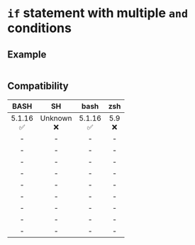 # `if` statement with multiple `and` conditions

## Example

```sh

```

## Compatibility
| BASH | SH | bash | zsh |
|:---:|:---:|:---:|:---:|
| 5.1.16<br>✅ | Unknown<br>❌ | 5.1.16<br>✅ | 5.9<br>❌ |
| - | - | - | - |
| - | - | - | - |
| - | - | - | - |
| - | - | - | - |
| - | - | - | - |
| - | - | - | - |
| - | - | - | - |
| - | - | - | - |
| - | - | - | - |
